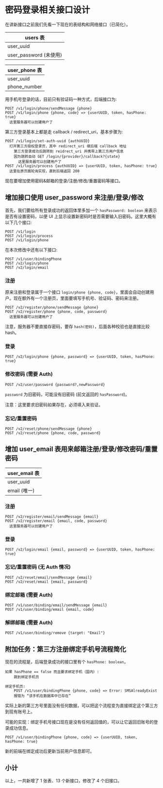 # 密码登录相关接口设计

在讲新接口之前我们先看一下现在的表结构和网络接口（已简化）。

| users 表               |
| ---------------------- |
| user_uuid              |
| user_password (未使用) |

| user_phone 表 |
| ------------- |
| user_uuid     |
| phone_number  |

用手机号登录的话，目前只有验证码一种方式，后端接口为:

```
POST /v1/login/phone/sendMessage {phone}
POST /v1/login/phone {phone, code} => {userUUID, token, hasPhone: true}
  这里服务器可以创建用户了
```

第三方登录基本上都是走 callback / redirect_uri，基本步骤为:

```
POST /v1/login/set-auth-uuid {authUUID}
  打开第三方授权登录页，其中 redirect_uri 填后端 callback 地址
    第三方登录成功后跳转到 reidrect_uri 并携带上第三方用户信息
    因为跳转自动 GET /login/{provider}/callback?{state}
      这里服务器可以创建用户了
POST /v1/login/process {authUUID} => {userUUID, token, hasPhone: true}
  这里在原页面轮询实现，直到后端返回 200
```

现在要增加使用密码&邮箱的登录/注册/修改/重置密码等接口。

## 增加接口使用 user_password 来注册/登录/修改

首先，我们要给所有登录成功的返回体里多加一个 `hasPassword: boolean` 来表示是否有设置密码，以便 UI 上显示设置新密码时是否需要输入旧密码。这里大概有以下几个接口:

```
POST /v1/login
POST /v1/login/process
POST /v1/login/phone
```

在本次修改中还有以下接口:

```
POST /v1/user/bindingPhone
POST /v2/login/phone
POST /v2/login/email
```

### 注册

原来注册和登录属于一个接口 `login/phone {phone, code}`，里面会自动创建用户。现在额外有一个注册页，里面要填写手机号、验证码、密码来注册。

```console
POST /v2/register/phone/sendMessage {phone}
POST /v2/register/phone {phone, code, password}
  这里服务器可以创建用户了
```

注意，服务器不要直接存密码，要存 `hash(密码)`，后面各种校验也是直接比较 hash。

### 登录

```console
POST /v2/login/phone {phone, password} => {userUUID, token, hasPhone: true}
```

### 修改密码 (需要 Auth)

```console
POST /v2/user/password {password?,newPassword}
```

`password` 为旧密码，可能没有旧密码 (前文返回的 `hasPassword`)。

注意：这里要求旧密码如果存在，必须填入来验证。

### 忘记/重置密码

```console
POST /v2/reset/phone/sendMessage {phone}
POST /v2/reset/phone {phone, code, password}
```

## 增加 user_email 表用来邮箱注册/登录/修改密码/重置密码

| user_email 表 |
| ------------- |
| user_uuid     |
| email (唯一)  |

### 注册

```console
POST /v2/register/email/sendMessage {email}
POST /v2/register/email {email, code, password}
  这里服务器可以创建用户了
```

### 登录

```console
POST /v2/login/email {email, password} => {userUUID, token, hasPhone: true}
```

### 忘记/重置密码 (无 Auth 情况)

```console
POST /v2/reset/email/sendMessage {email}
POST /v2/reset/email {email, password}
```

### 绑定邮箱 (需要 Auth)

```console
POST /v1/user/binding/email/sendMessage {email}
POST /v1/user/binding/email {email, code}
```

### 解绑邮箱 (需要 Auth)

```console
POST /v1/user/binding/remove {target: "Email"}
```

## 附加任务：第三方注册绑定手机号流程简化

现在的流程是，后端登录成功的接口里有个 `hasPhone: boolean`，

```
如果 hasPhone == false 而且要求绑定手机（国内）:
    跳到绑定手机页

绑定手机页:
    POST /v1/user/bindingPhone {phone, code} => Error: SMSAlreadyExist
    报错为 “该手机在数据库中已存在”
```

实际上新的第三方号里面没有任何数据，可以把这个流程变为直接绑定这个第三方到现有账号上。

可能的实现：绑定手机号接口现在是没有任何返回值的，可以让它返回旧账号的登录成功信息。

```console
POST /v1/user/bindingPhone {phone, code} => {userUUID, token, hasPhone: true}
```

新的前端在绑定成功后更新当前用户信息即可。

## 小计

以上，一共新增了 1 张表、13 个新接口，修改了 4 个旧接口。
